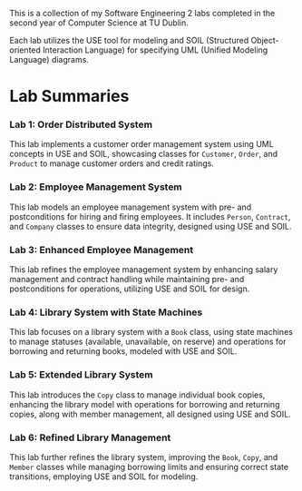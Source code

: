 This is a collection of my Software Engineering 2 labs completed in the second year of Computer Science at TU Dublin. 

Each lab utilizes the USE tool for modeling and SOIL (Structured Object-oriented Interaction Language) for specifying UML (Unified Modeling Language) diagrams.

# Lab Summaries

### Lab 1: Order Distributed System
This lab implements a customer order management system using UML concepts in USE and SOIL, showcasing classes for `Customer`, `Order`, and `Product` to manage customer orders and credit ratings.

### Lab 2: Employee Management System
This lab models an employee management system with pre- and postconditions for hiring and firing employees. It includes `Person`, `Contract`, and `Company` classes to ensure data integrity, designed using USE and SOIL.

### Lab 3: Enhanced Employee Management
This lab refines the employee management system by enhancing salary management and contract handling while maintaining pre- and postconditions for operations, utilizing USE and SOIL for design.

### Lab 4: Library System with State Machines
This lab focuses on a library system with a `Book` class, using state machines to manage statuses (available, unavailable, on reserve) and operations for borrowing and returning books, modeled with USE and SOIL.

### Lab 5: Extended Library System
This lab introduces the `Copy` class to manage individual book copies, enhancing the library model with operations for borrowing and returning copies, along with member management, all designed using USE and SOIL.

### Lab 6: Refined Library Management
This lab further refines the library system, improving the `Book`, `Copy`, and `Member` classes while managing borrowing limits and ensuring correct state transitions, employing USE and SOIL for modeling.
